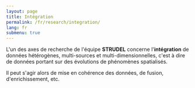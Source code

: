 ```yaml
---
layout: page
title: Intégration
permalink: /fr/research/integration/
lang: fr
submenu: true
---
```


L'un des axes de recherche de l'équipe **STRUDEL** concerne l'**intégration** de données hétérogènes, multi-sources et multi-dimensionnelles, c'est à dire de données portant sur des évolutions de phénomènes spatialisés.

Il peut s'agir alors de mise en cohérence des données, de fusion, d'enrichissement, etc.
